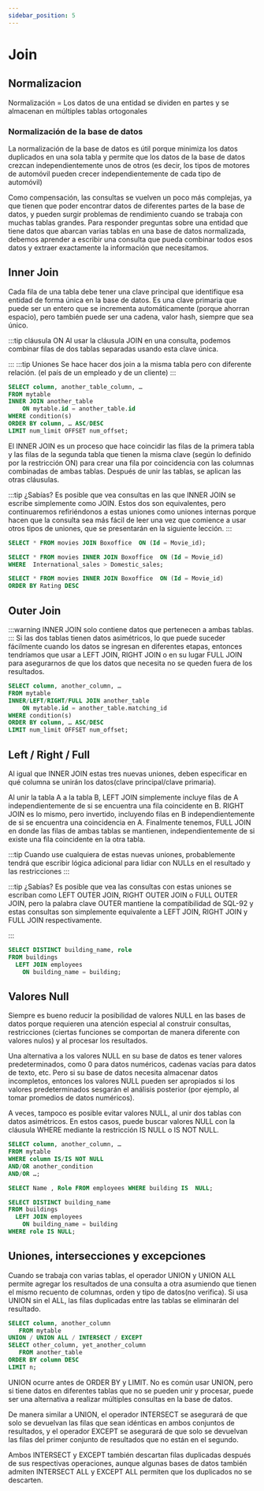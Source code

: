 ```yaml
---
sidebar_position: 5
---
```

# Join

## Normalizacion

Normalización = Los datos de una entidad  se dividen en partes y se almacenan en múltiples tablas ortogonales 


### Normalización de la base de datos

La normalización de la base de datos es útil porque minimiza los datos duplicados en una sola tabla y permite que los datos de la base de datos crezcan independientemente unos de otros (es decir, los tipos de motores de automóvil pueden crecer independientemente de cada tipo de automóvil)

Como compensación, las consultas se vuelven un poco más complejas, ya que tienen que poder encontrar datos de diferentes partes de la base de datos, y pueden surgir problemas de rendimiento cuando se trabaja con muchas tablas grandes.
Para responder preguntas sobre una entidad que tiene datos que abarcan varias tablas en una base de datos normalizada, debemos aprender a escribir una consulta que pueda combinar todos esos datos y extraer exactamente la información que necesitamos.

##  Inner Join

Cada fila de una tabla debe tener una clave principal que identifique esa entidad de forma única en la base de datos. Es una clave primaria  que puede ser un entero que se incrementa automáticamente (porque ahorran espacio), pero también puede ser una cadena, valor hash, siempre que sea único.



:::tip cláusula ON
Al usar la cláusula JOIN en una consulta, podemos combinar filas de dos tablas separadas usando esta clave única. 

:::
:::tip Uniones
Se hace hacer dos join a la misma tabla pero con diferente relación. (el país de un empleado y de un cliente)
:::


```sql
SELECT column, another_table_column, …
FROM mytable
INNER JOIN another_table 
    ON mytable.id = another_table.id
WHERE condition(s)
ORDER BY column, … ASC/DESC
LIMIT num_limit OFFSET num_offset;

```

El INNER JOIN es un proceso que hace coincidir las filas de la primera tabla y las filas de la segunda tabla que tienen la misma clave (según lo definido por la restricción ON) para crear una fila por coincidencia con las columnas combinadas de ambas tablas. Después de unir las tablas, se aplican las otras cláusulas.


:::tip ¿Sabías?
Es posible que vea consultas en las que INNER JOIN se escribe simplemente como JOIN. Estos dos son equivalentes, pero continuaremos refiriéndonos a estas uniones como uniones internas porque hacen que la consulta sea más fácil de leer una vez que comience a usar otros tipos de uniones, que se presentarán en la siguiente lección.
:::


```sql
SELECT * FROM movies JOIN Boxoffice  ON (Id = Movie_id);
```
```sql
SELECT * FROM movies INNER JOIN Boxoffice  ON (Id = Movie_id) 
WHERE  International_sales > Domestic_sales;

```
```sql
SELECT * FROM movies INNER JOIN Boxoffice  ON (Id = Movie_id) 
ORDER BY Rating DESC

```

## Outer Join
:::warning
INNER JOIN  solo contiene datos que pertenecen a ambas tablas.
::: 
Si las dos tablas tienen datos asimétricos, lo que puede suceder fácilmente cuando los datos se ingresan en diferentes etapas, entonces tendríamos que usar a LEFT JOIN, RIGHT JOIN o en su lugar FULL JOIN para asegurarnos de que los datos que necesita no se queden fuera de los resultados.

```sql
SELECT column, another_column, …
FROM mytable
INNER/LEFT/RIGHT/FULL JOIN another_table 
    ON mytable.id = another_table.matching_id
WHERE condition(s)
ORDER BY column, … ASC/DESC
LIMIT num_limit OFFSET num_offset;

```
## Left / Right / Full
Al igual que INNER JOIN
estas tres nuevas uniones, deben especificar en qué columna se unirán los datos(clave principal/clave primaria).

Al unir la tabla A a la tabla B,  LEFT JOIN simplemente incluye filas de A independientemente de si se encuentra una fila coincidente en B. RIGHT JOIN es lo mismo, pero invertido, incluyendo filas en B independientemente de si se encuentra una coincidencia en A. Finalmente tenemos,  FULL JOIN en donde  las filas de ambas tablas se mantienen, independientemente de si existe una fila coincidente en la otra tabla.

:::tip
Cuando use cualquiera de estas nuevas uniones, probablemente tendrá que escribir lógica adicional para lidiar con NULLs en el resultado y las restricciones
:::

:::tip ¿Sabías?
Es posible que vea las consultas con estas uniones se escriban como LEFT OUTER JOIN, RIGHT OUTER JOIN o FULL OUTER JOIN, pero la palabra clave OUTER mantiene la compatibilidad de SQL-92 y estas consultas son simplemente equivalente a LEFT JOIN, RIGHT JOIN y FULL JOIN respectivamente.

:::

```sql
SELECT DISTINCT building_name, role 
FROM buildings 
  LEFT JOIN employees
    ON building_name = building;

```


## Valores Null

Siempre es bueno reducir la posibilidad de valores NULL en las bases de datos porque requieren una atención especial al construir consultas, restricciones (ciertas funciones se comportan de manera diferente con valores nulos) y al procesar los resultados.

Una alternativa a los valores NULL en su base de datos es tener valores predeterminados, como 0 para datos numéricos, cadenas vacías para datos de texto, etc. Pero si su base de datos necesita almacenar datos incompletos, entonces los valores NULL pueden ser apropiados si los valores predeterminados sesgarán el análisis posterior (por ejemplo, al tomar promedios de datos numéricos).

A veces, tampoco es posible evitar valores NULL, al unir dos tablas con datos asimétricos. En estos casos, puede buscar valores NULL con la cláusula WHERE mediante la restricción IS NULL o IS NOT NULL.

```sql
SELECT column, another_column, …
FROM mytable
WHERE column IS/IS NOT NULL
AND/OR another_condition
AND/OR …;
```

```sql
SELECT Name , Role FROM employees WHERE building IS  NULL;
```

```sql
SELECT DISTINCT building_name
FROM buildings 
  LEFT JOIN employees
    ON building_name = building
WHERE role IS NULL;

```

## Uniones, intersecciones y excepciones
Cuando se trabaja con varias tablas, el operador UNION y UNION ALL permite agregar los resultados de una consulta a otra asumiendo que tienen el mismo recuento de columnas, orden y tipo de datos(no verifica). Si usa UNION sin el ALL, las filas duplicadas entre las tablas se eliminarán del resultado.

```sql
SELECT column, another_column
   FROM mytable
UNION / UNION ALL / INTERSECT / EXCEPT
SELECT other_column, yet_another_column
   FROM another_table
ORDER BY column DESC
LIMIT n;
```
UNION ocurre antes de ORDER BY y LIMIT. No es común usar UNION, pero si tiene datos en diferentes tablas que no se pueden unir y procesar, puede ser una alternativa a realizar múltiples consultas en la base de datos.



De manera similar a UNION, el operador  INTERSECT se asegurará de que solo se devuelvan las filas que sean idénticas en ambos conjuntos de resultados, y el  operador EXCEPT se asegurará de que solo se devuelvan las filas del primer conjunto de resultados que no están en el segundo.

Ambos INTERSECT y EXCEPT también descartan filas duplicadas después de sus respectivas operaciones, aunque algunas bases de datos también admiten INTERSECT ALL y EXCEPT ALL permiten que los duplicados no se descarten.

